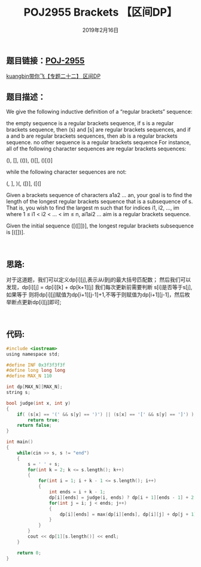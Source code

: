 ﻿---
title: POJ2955 Brackets 【区间DP】
date: 2019年2月16日
tags: 
	- 区间DP
	- 动态规划
categories: kuangbin带你飞【专题二十二】 区间DP 
---
## **题目链接**：[POJ-2955][1]   
[kuangbin带你飞【专题二十二】 区间DP ][2]
</br>
## **题目描述**：
We give the following inductive definition of a “regular brackets” sequence:

the empty sequence is a regular brackets sequence,
if s is a regular brackets sequence, then (s) and [s] are regular brackets sequences, and
if a and b are regular brackets sequences, then ab is a regular brackets sequence.
no other sequence is a regular brackets sequence
For instance, all of the following character sequences are regular brackets sequences:

(), [], (()), ()[], ()[()]

while the following character sequences are not:

(, ], )(, ([)], ([(]

Given a brackets sequence of characters a1a2 … an, your goal is to find the length of the longest regular brackets sequence that is a subsequence of s. That is, you wish to find the largest m such that for indices i1, i2, …, im where 1 ≤ i1 < i2 < … < im ≤ n, ai1ai2 … aim is a regular brackets sequence.

Given the initial sequence ([([]])], the longest regular brackets subsequence is [([])].

<escape><!-- more --></escape>

</br>

## **思路**:
对于这道题，我们可以定义dp[i][j],表示从i到j的最大括号匹配数；
然后我们可以发现，dp[i][j] = dp[i][k] + dp[k+1][j]
我们每次更新前需要判断 s[i]是否等于s[j],如果等于 则将dp[i][j]赋值为dp[i+1][j-1]+1,不等于则赋值为dp[i+1][j-1]，然后枚举断点更新dp[i][j]即可;

</br>

##  **代码**:
``` c
#include <iostream>
using namespace std;

#define INF 0x3f3f3f3f
#define long long long
#define MAX_N 110

int dp[MAX_N][MAX_N];
string s;

bool judge(int x, int y)
{
    if( (s[x] == '(' && s[y] == ')') || (s[x] == '[' && s[y] == ']') )
        return true;
    return false;
}

int main()
{
    while(cin >> s, s != "end")
    {
        s = ' ' + s;
        for(int k = 2; k <= s.length(); k++)
        {
            for(int i = 1; i + k - 1 <= s.length(); i++)
            {
                int ends = i + k - 1;
                dp[i][ends] = judge(i, ends) ? dp[i + 1][ends - 1] + 2 : dp[i + 1][ends - 1];
                for(int j = i; j < ends; j++)
                {
                    dp[i][ends] = max(dp[i][ends], dp[i][j] + dp[j + 1][ends]);
                }
            }
        }
        cout << dp[1][s.length()] << endl;
    }

    return 0;
}

```


  [1]: http://poj.org/problem?id=2955
  [2]: https://vjudge.net/contest/283749#overview